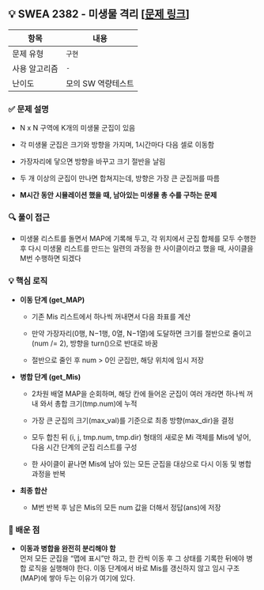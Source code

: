 ## 💡 SWEA 2382 - 미생물 격리 [[문제 링크](https://www.acmicpc.net/problem/2382)]

| 항목 | 내용 |
|------|------|
| 문제 유형 | `구현` |
| 사용 알고리즘 | `-` |
| 난이도 | 모의 SW 역량테스트 |

### ✅ 문제 설명
- N x N 구역에 K개의 미생물 군집이 있음

- 각 미생물 군집은 크기와 방향을 가지며, 1시간마다 다음 셀로 이동함

- 가장자리에 닿으면 방향을 바꾸고 크기 절반을 날림

- 두 개 이상의 군집이 만나면 합쳐지는데, 방향은 가장 큰 군집꺼를 따름

- **M시간 동안 시뮬레이션 했을 때, 남아있는 미생물 총 수를 구하는 문제**

### 🔍 풀이 접근
- 미생물 리스트를 돌면서 MAP에 기록해 두고, 각 위치에서 군집 합체를 모두 수행한 후 다시 미생물 리스트를 만드는 일련의 과정을 한 사이클이라고 했을 때, 사이클을 M번 수행하면 되겠다

### 💡 핵심 로직
- **이동 단계 (get_MAP)**  
  - 기존 Mis 리스트에서 하나씩 꺼내면서 다음 좌표를 계산  
  - 만약 가장자리(0행, N−1행, 0열, N−1열)에 도달하면 크기를 절반으로 줄이고(num /= 2), 방향을 turn()으로 반대로 바꿈

  - 절반으로 줄인 후 num > 0인 군집만, 해당 위치에 임시 저장

- **병합 단계 (get_Mis)**  
  - 2차원 배열 MAP을 순회하며, 해당 칸에 들어온 군집이 여러 개라면 하나씩 꺼내 와서 총합 크기(tmp.num)에 누적

  - 가장 큰 군집의 크기(max_val)를 기준으로 최종 방향(max_dir)을 결정

  - 모두 합친 뒤 (i, j, tmp.num, tmp.dir) 형태의 새로운 Mi 객체를 Mis에 넣어, 다음 시간 단계의 군집 리스트를 구성

  - 한 사이클이 끝나면 Mis에 남아 있는 모든 군집을 대상으로 다시 이동 및 병합 과정을 반복

- **최종 합산**  
  - M번 반복 후 남은 Mis의 모든 num 값을 더해서 정답(ans)에 저장

### 📌 배운 점
- **이동과 병합을 완전히 분리해야 함**  
먼저 모든 군집을 “맵에 표시”만 하고, 한 칸씩 이동 후 그 상태를 기록한 뒤에야 병합 로직을 실행해야 한다.
이동 단계에서 바로 Mis를 갱신하지 않고 임시 구조(MAP)에 쌓아 두는 이유가 여기에 있다.
